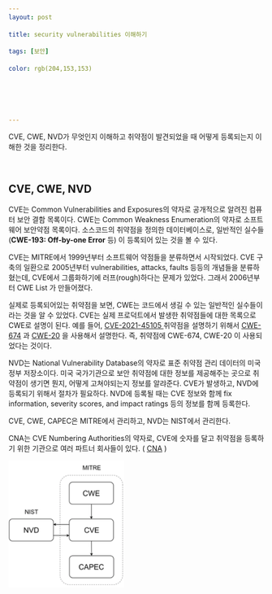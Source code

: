 ```yaml
---
layout: post

title: security vulnerabilities 이해하기 

tags: [보안]

color: rgb(204,153,153)





---
```


CVE, CWE, NVD가 무엇인지 이해하고 취약점이 발견되었을 때 어떻게 등록되는지 이해한 것을 정리한다. 

<br>

## CVE, CWE, NVD 

CVE는 Common Vulnerabilities and Exposures의 약자로 공개적으로 알려진 컴퓨터 보안 결함 목록이다. CWE는 Common Weakness Enumeration의 약자로 소프트웨어 보안약점 목록이다. 소스코드의 취약점을 정의한 데이터베이스로, 일반적인 실수들(**CWE-193: Off-by-one Error** 등) 이 등록되어 있는 것을 볼 수 있다. 

CVE는 MITRE에서 1999년부터 소프트웨어 약점들을 분류하면서 시작되었다. CVE 구축의 일환으로 2005년부터 vulnerabilities, attacks, faults 등등의 개념들을 분류하혔는데, CVE에서 그룹화하기에 러프(rough)하다는 문제가 있었다. 그래서 2006년부터 CWE List 가 만들어졌다. 

실제로 등록되어있는 취약점을 보면, CWE는 코드에서 생길 수 있는 일반적인 실수들이라는 것을 알 수 있었다. CVE는 실제 프로덕트에서 발생한 취약점들에 대한 목록으로 CWE로 설명이 된다. 예를 들어, [CVE-2021-45105 ](https://nvd.nist.gov/vuln/detail/CVE-2021-45105) 취약점을 설명하기 위해서 [CWE-674](http://cwe.mitre.org/data/definitions/674.html) 과 [CWE-20](http://cwe.mitre.org/data/definitions/20.html) 을 사용해서 설명한다. 즉, 취약점에 CWE-674, CWE-20 이 사용되었다는 것이다. 

NVD는 National Vulnerability Database의 약자로 표준 취약점 관리 데이터의 미국 정부 저장소이다. 미국 국가기관으로 보안 취약점에 대한 정보를 제공해주는 곳으로 취약점이 생기면 뭔지, 어떻게 고쳐야되는지 정보를 알랴준다. CVE가 발생하고, NVD에 등록되기 위해서 절차가 필요하다. NVD에 등록될 때는 CVE 정보와 함께 fix information, severity scores, and impact ratings 등의 정보를 함께 등록한다. 

CVE, CWE, CAPEC은 MITRE에서 관리하고, NVD는 NIST에서 관리한다. 

CNA는 CVE Numbering Authorities의 약자로, CVE에 숫자를 달고 취약점을 등록하기 위한 기관으로 여러 파트너 회사들이 있다. ( [CNA](https://www.cve.org/ProgramOrganization/CNAs) )

![cve](/assets/img/CVE1.PNG)

